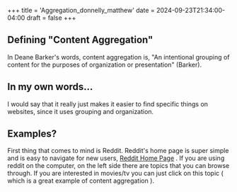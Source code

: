 +++
title = 'Aggregation_donnelly_matthew'
date = 2024-09-23T21:34:00-04:00
draft = false
+++
## Defining "Content Aggregation" 

In Deane Barker's words, content aggregation is, "An intentional grouping of content for the purposes of organization or presentation" (Barker).

## In my own words...

I would say that it really just makes it easier to find specific things on websites, since it uses grouping and organization.

## Examples?

First thing that comes to mind is Reddit. Reddit's home page is super simple and is easy to navigate for new users, [Reddit Home Page](https://www.reddit.com/) . If you are using reddit on the computer, on the left side there are topics that you can browse through. If you are interested in movies/tv you can just click on this topic ( which is a great example of content aggregation ). 

